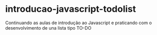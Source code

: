 # introducao-javascript-todolist
Continuando as aulas de introdução ao Javascript e praticando com o desenvolvimento de una lista tipo TO-DO
